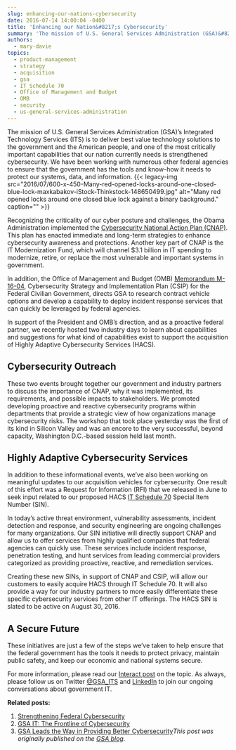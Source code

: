 ```yaml
---
slug: enhancing-our-nations-cybersecurity
date: 2016-07-14 14:00:04 -0400
title: 'Enhancing our Nation&#8217;s Cybersecurity'
summary: 'The mission of U.S. General Services Administration (GSA)&#8217;s Integrated Technology Services (ITS) is to deliver best value technology solutions to the government and the American people, and one of the most critically important capabilities that our nation currently needs is strengthened cybersecurity. We have been working with numerous other federal agencies to ensure that the'
authors:
  - mary-davie
topics:
  - product-management
  - strategy
  - acquisition
  - gsa
  - IT Schedule 70
  - Office of Management and Budget
  - OMB
  - security
  - us-general-services-administration
---
```


The mission of U.S. General Services Administration (GSA)&#8217;s Integrated Technology Services (ITS) is to deliver best value technology solutions to the government and the American people, and one of the most critically important capabilities that our nation currently needs is strengthened cybersecurity. We have been working with numerous other federal agencies to ensure that the government has the tools and know-how it needs to protect our systems, data, and information. {{< legacy-img src="2016/07/600-x-450-Many-red-opened-locks-around-one-closed-blue-lock-maxkabakov-iStock-Thinkstock-148650499.jpg" alt="Many red opened locks around one closed blue lock against a binary background." caption="" >}} 

Recognizing the criticality of our cyber posture and challenges, the Obama Administration implemented the [Cybersecurity National Action Plan (CNAP)](http://www.gsa.gov/portal/content/129694). This plan has enacted immediate and long-term strategies to enhance cybersecurity awareness and protections. Another key part of CNAP is the IT Modernization Fund, which will channel $3.1 billion in IT spending to modernize, retire, or replace the most vulnerable and important systems in government.

In addition, the Office of Management and Budget (OMB) [Memorandum M-16-04](https://www.whitehouse.gov/sites/default/files/omb/memoranda/2016/m-16-04.pdf), Cybersecurity Strategy and Implementation Plan (CSIP) for the Federal Civilian Government, directs GSA to research contract vehicle options and develop a capability to deploy incident response services that can quickly be leveraged by federal agencies.

In support of the President and OMB’s direction, and as a proactive federal partner, we recently hosted two industry days to learn about capabilities and suggestions for what kind of capabilities exist to support the acquisition of Highly Adaptive Cybersecurity Services (HACS).

## **Cybersecurity Outreach**

These two events brought together our government and industry partners to discuss the importance of CNAP, why it was implemented, its requirements, and possible impacts to stakeholders. We promoted developing proactive and reactive cybersecurity programs within departments that provide a strategic view of how organizations manage cybersecurity risks. The workshop that took place yesterday was the first of its kind in Silicon Valley and was an encore to the very successful, beyond capacity, Washington D.C.-based session held last month.

## **Highly Adaptive Cybersecurity Services**

In addition to these informational events, we’ve also been working on meaningful updates to our acquisition vehicles for cybersecurity. One result of this effort was a Request for Information (RFI) that we released in June to seek input related to our proposed HACS [IT Schedule 70](http://www.gsa.gov/portal/content/104506) Special Item Number (SIN).

In today’s active threat environment, vulnerability assessments, incident detection and response, and security engineering are ongoing challenges for many organizations. Our SIN initiative will directly support CNAP and allow us to offer services from highly qualified companies that federal agencies can quickly use. These services include incident response, penetration testing, and hunt services from leading commercial providers categorized as providing proactive, reactive, and remediation services.

Creating these new SINs, in support of CNAP and CSIP, will allow our customers to easily acquire HACS through IT Schedule 70. It will also provide a way for our industry partners to more easily differentiate these specific cybersecurity services from other IT offerings. The HACS SIN is slated to be active on August 30, 2016.

## **A Secure Future**

These initiatives are just a few of the steps we’ve taken to help ensure that the federal government has the tools it needs to protect privacy, maintain public safety, and keep our economic and national systems secure.

For more information, please read our [Interact post](https://interact.gsa.gov/document/gsa-proposes-new-highly-adaptable-cybersecurity-services-special-item-number-sin) on the topic. As always, please follow us on Twitter [@GSA_ITS](https://twitter.com/#!/GSA_ITS) and [LinkedIn](https://goo.gl/gSRnIJ) to join our ongoing conversations about government IT.

**Related posts:**

  1. <a title="Permanent Link: Strengthening Federal Cybersecurity" href="https://gsablogs.gsa.gov/gsablog/2016/04/11/strengthening-federal-cybersecurity/" rel="bookmark">Strengthening Federal Cybersecurity</a>
  2. <a title="Permanent Link: GSA IT: The Frontline of Cybersecurity" href="https://gsablogs.gsa.gov/gsablog/2014/08/26/gsa-it-the-frontline-of-cybersecurity/" rel="bookmark">GSA IT: The Frontline of Cybersecurity</a>
  3. <a title="Permanent Link: GSA Leads the Way in Providing Better Cybersecurity" href="https://gsablogs.gsa.gov/gsablog/2015/10/27/gsa-leads-the-way-in-providing-better-cybersecurity/" rel="bookmark">GSA Leads the Way in Providing Better Cybersecurity</a>_This post was originally published on the [GSA blog](https://gsablogs.gsa.gov/)._